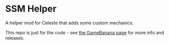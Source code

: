 # SSM Helper
A helper mod for Celeste that adds some custom mechanics.

This repo is just for the code - see [the GameBanana page](https://gamebanana.com/mods/339641) for more info and releases.
